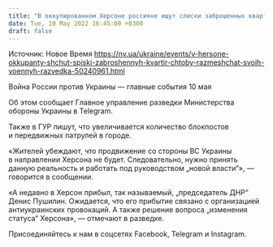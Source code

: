 ```yaml
---
title: "В оккупированном Херсоне россияне ищут списки заброшенных квартир, чтобы размещать своих военных — разведка"
date: Tue, 10 May 2022 16:45:00 +0300
draft: false
---
```

Источник: Новое Время https://nv.ua/ukraine/events/v-hersone-okkupanty-shchut-spiski-zabroshennyh-kvartir-chtoby-razmeshchat-svoih-voennyh-razvedka-50240961.html


Война России против Украины — главные события 10 мая

Об этом сообщает Главное управление разведки Министерства обороны Украины в Telegram.

Также в ГУР пишут, что увеличивается количество блокпостов и передвижных патрулей в городе.

«Жителей убеждают, что продвижение со стороны ВС Украины в направлении Херсона не будет. Следовательно, нужно принять данную реальность и работать под руководством „новой власти“», — говорится в сообщении.

«А недавно в Херсон прибыл, так называемый, „председатель ДНР“ Денис Пушилин. Ожидается, что его прибытие связано с организацией антиукраинских провокаций. А также решение вопроса „изменения статуса“ Херсона», — отмечают в разведке.

Присоединяйтесь к нам в соцсетях Facebook, Telegram и Instagram.
